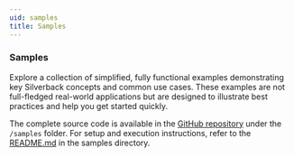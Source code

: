 ```yaml
---
uid: samples
title: Samples
---
```


### **Samples**

Explore a collection of simplified, fully functional examples demonstrating key Silverback concepts and common use cases. These examples are not full-fledged real-world applications but are designed to illustrate best practices and help you get started quickly.

The complete source code is available in the [GitHub repository](https://github.com/BEagle1984/silverback/tree/master/samples) under the `/samples` folder. For setup and execution instructions, refer to the [README.md](https://github.com/BEagle1984/silverback/blob/master/samples/README.md) in the samples directory.

